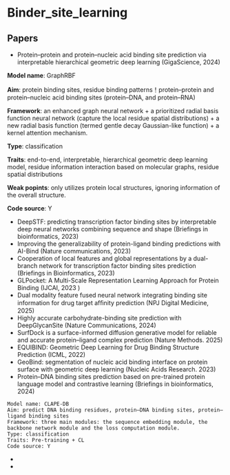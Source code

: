 # Binder_site_learning


## Papers  

* Protein–protein and protein–nucleic acid binding site
prediction via interpretable hierarchical geometric deep
learning (GigaScience, 2024)

**Model name**: GraphRBF

**Aim**: protein binding sites, residue binding patterns！protein–protein and protein–nucleic acid binding sites (protein–DNA, and protein–RNA)

**Framework**: an enhanced graph neural network + a prioritized radial basis function neural network (capture the local residue spatial distributions) + a new radial basis function (termed gentle decay Gaussian-like function) + a kernel attention mechanism.

**Type**: classification

**Traits**: end-to-end, interpretable, hierarchical geometric deep learning model, residue information interaction based on molecular graphs, residue spatial distributions

**Weak popints**: only utilizes protein local structures, ignoring information of the overall structure.

**Code source**: Y


* DeepSTF: predicting transcription factor binding sites by
interpretable deep neural networks combining sequence
and shape (Briefings in bioinformatics, 2023)  
* Improving the generalizability of protein-ligand binding predictions with AI-Bind (Nature communications, 2023)
* Cooperation of local features and global representations by a dual-branch network for transcription factor binding sites prediction (Briefings in Bioinformatics, 2023)
* GLPocket: A Multi-Scale Representation Learning Approach for Protein Binding (IJCAI, 2023 )
* Dual modality feature fused neural network integrating binding site information for drug target afﬁnity prediction (NPJ Digital Medicine, 2025)
* Highly accurate carbohydrate-binding site prediction with DeepGlycanSite (Nature Communications, 2024)
* SurfDock is a surface-informed diffusion generative model for reliable and accurate protein–ligand complex prediction (Nature Methods. 2025)
* EQUIBIND: Geometric Deep Learning for Drug Binding Structure Prediction (ICML, 2022)
* GeoBind: segmentation of nucleic acid binding interface on protein surface with geometric deep learning (Nucleic Acids Research. 2023)
* Protein–DNA binding sites prediction based on pre-trained protein language model and contrastive learning (Briefings in bioinformatics, 2024)
```
Model name: CLAPE-DB
Aim: predict DNA binding residues, protein–DNA binding sites, protein–ligand binding sites
Framework: three main modules: the sequence embedding module, the backbone network module and the loss computation module.
Type: classification
Traits: Pre-training + CL
Code source: Y
```

* 
* 
